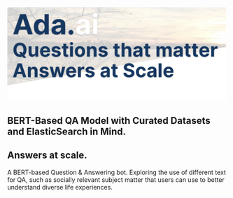   <img src="https://github.com/Stenke/B-Bot-Question-Answering/blob/main/Images/Screen%20Shot%202021-03-02%20at%204.39.38%20PM.png" width="500"   length="700" />

## BERT-Based QA Model with Curated Datasets and ElasticSearch in Mind.
## Answers at scale.
A BERT-based Question &amp; Answering bot. Exploring the use of different text for QA, such as socially relevant subject matter that users can use to better understand diverse life experiences.
